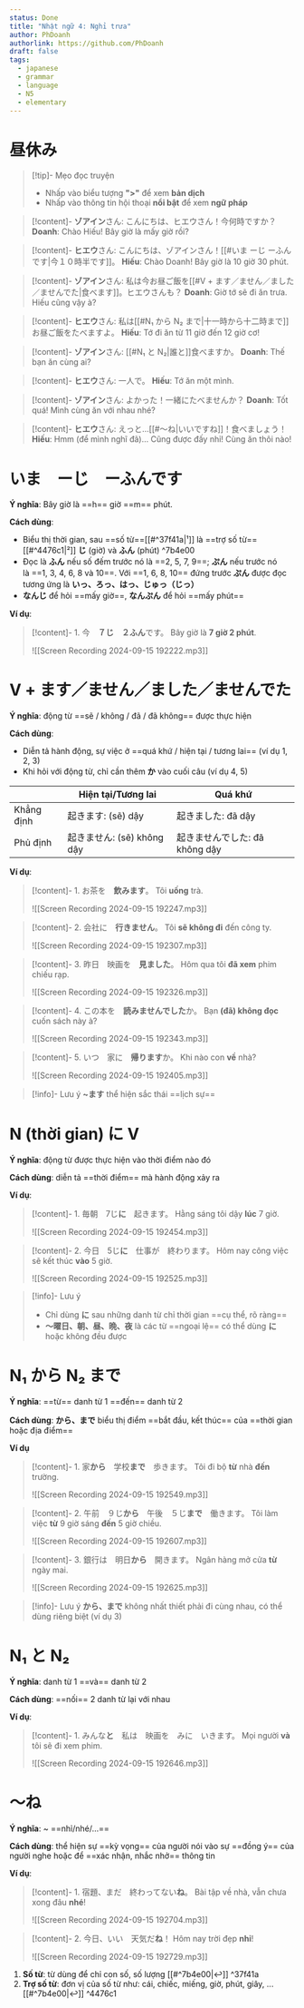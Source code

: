 ```yaml
---
status: Done
title: "Nhật ngữ 4: Nghỉ trưa"
author: PhDoanh
authorlink: https://github.com/PhDoanh
draft: false
tags:
  - japanese
  - grammar
  - language
  - N5
  - elementary
---
```

# 昼休み
> [!tip]- Mẹo đọc truyện
> - Nhấp vào biểu tượng **">"** để xem **bản dịch**
> - Nhấp vào thông tin hội thoại **nổi bật** để xem **ngữ pháp**

> [!content]- **ゾアイン**さん: こんにちは、ヒエウさん！今何時ですか？
> **Doanh**: Chào Hiếu! Bây giờ là mấy giờ rồi?

> [!content]- **ヒエウ**さん: こんにちは、ゾアインさん！[[#いま ーじ ーふんです|今１０時半です]]。
> **Hiếu**: Chào Doanh! Bây giờ là 10 giờ 30 phút.

> [!content]- **ゾアイン**さん: 私は今お昼ご飯を[[#V + ます／ません／ました／ませんでた|食べます]]。ヒエウさんも？
> **Doanh**: Giờ tớ sẽ đi ăn trưa. Hiếu cũng vậy à?

> [!content]- **ヒエウ**さん: 私は[[#N₁ から N₂ まで|十一時から十二時まで]]お昼ご飯をたべますよ。
> **Hiếu**:  Tớ đi ăn từ 11 giờ đến 12 giờ cơ!

> [!content]- **ゾアイン**さん: [[#N₁ と N₂|誰と]]食べますか。
> **Doanh**: Thế bạn ăn cùng ai?

> [!content]- **ヒエウ**さん: 一人で。
> **Hiếu**: Tớ ăn một mình.

> [!content]- **ゾアイン**さん: よかった！一緒にたべませんか？
> **Doanh**: Tốt quá! Mình cùng ăn với nhau nhé?

> [!content]- **ヒエウ**さん: えっと…[[#～ね|いいですね]]！食べましょう！
> **Hiếu**: Hmm (để mình nghĩ đã)... Cũng được đấy nhỉ! Cùng ăn thôi nào!

# いま　ーじ　ーふんです
**Ý nghĩa**: Bây giờ là ==h== giờ ==m== phút.

**Cách dùng**:
- Biểu thị thời gian, sau ==số từ==[[#^37f41a|¹]] là ==trợ số từ==[[#^4476c1|²]] **じ** (giờ) và **ふん** (phút) ^7b4e00
- Đọc là **ふん** nếu số đếm trước nó là ==2, 5, 7, 9==; **ぷん** nếu trước nó là ==1, 3, 4, 6, 8 và 10==. Với ==1, 6, 8, 10== đứng trước **ぷん** được đọc tương ứng là **いっ、ろっ、はっ、じゅっ（じっ）**
- **なんじ** để hỏi ==mấy giờ==, **なんぷん** để hỏi ==mấy phút==

**Ví dụ**:
> [!content]- 1\. 今　**７じ　２ふん**です。
> Bây giờ là **7 giờ 2 phút**.
> 
> ![[Screen Recording 2024-09-15 192222.mp3]]

# V + ます／ません／ました／ませんでた
**Ý nghĩa**: động từ ==sẽ / không / đã / đã không== được thực hiện

**Cách dùng**:
- Diễn tả hành động, sự việc ở ==quá khứ / hiện tại / tương lai== (ví dụ 1, 2, 3)
- Khi hỏi với động từ, chỉ cần thêm **か** vào cuối câu (ví dụ 4, 5)

|            | Hiện tại/Tương lai<br> | Quá khứ<br>            |
| :--------- | ---------------------- | ---------------------- |
| Khẳng định | 起きます: (sẽ) dậy         | 起きました: đã dậy          |
| Phủ định   | 起きません: (sẽ) không dậy  | 起きませんでした: đã không dậy |

**Ví dụ**:
> [!content]- 1\. お茶を　**飲みます**。
> Tôi **uống** trà.
> 
> ![[Screen Recording 2024-09-15 192247.mp3]]

> [!content]- 2\. 会社に　**行きません**。
> Tôi **sẽ không đi** đến công ty.
> 
> ![[Screen Recording 2024-09-15 192307.mp3]]

> [!content]- 3\. 昨日　映画を　**見ました**。
> Hôm qua tôi **đã xem** phim chiếu rạp.
> 
> ![[Screen Recording 2024-09-15 192326.mp3]]

> [!content]- 4\. この本を　**読みませんでした**か。
> Bạn **(đã) không đọc** cuốn sách này à?
> 
> ![[Screen Recording 2024-09-15 192343.mp3]]

> [!content]- 5\. いつ　家に　**帰ります**か。
> Khi nào con **về** nhà?
> 
> ![[Screen Recording 2024-09-15 192405.mp3]]

> [!info]- Lưu ý
> **~ます** thể hiện sắc thái ==lịch sự==

# N (thời gian) に V
**Ý nghĩa**: động từ được thực hiện vào thời điểm nào đó

**Cách dùng**: diễn tả ==thời điểm== mà hành động xảy ra

**Ví dụ**:
> [!content]- 1\. 毎朝　7じ**に**　起きます。
> Hằng sáng tôi dậy **lúc** 7 giờ.
> 
> ![[Screen Recording 2024-09-15 192454.mp3]]

> [!content]- 2\. 今日　5じ**に**　仕事が　終わります。
> Hôm nay công việc sẽ kết thúc **vào** 5 giờ.
> 
> ![[Screen Recording 2024-09-15 192525.mp3]]

> [!info]- Lưu ý
> - Chỉ dùng **に** sau những danh từ chỉ thời gian ==cụ thể, rõ ràng==
> - **～曜日、朝、昼、晩、夜** là các từ ==ngoại lệ== có thể dùng **に** hoặc không đều được

# N₁ から N₂ まで
**Ý nghĩa**: ==từ== danh từ 1 ==đến== danh từ 2

**Cách dùng**: **から、まで** biểu thị điểm ==bắt đầu, kết thúc== của ==thời gian hoặc địa điểm==

**Ví dụ**
> [!content]- 1\. 家**から**　学校**まで**　歩きます。
> Tôi đi bộ **từ** nhà **đến** trường.
> 
> ![[Screen Recording 2024-09-15 192549.mp3]]

> [!content]- 2\. 午前　９じ**から**　午後　５じ**まで**　働きます。
> Tôi làm việc **từ** 9 giờ sáng **đến** 5 giờ chiều.
> 
> ![[Screen Recording 2024-09-15 192607.mp3]]

> [!content]- 3\. 銀行は　明日**から**　開きます。
> Ngân hàng mở cửa **từ** ngày mai.
> 
> ![[Screen Recording 2024-09-15 192625.mp3]]

> [!info]- Lưu ý
> **から、まで** không nhất thiết phải đi cùng nhau, có thể dùng riêng biệt (ví dụ 3)

# N₁ と N₂
**Ý nghĩa**: danh từ 1 ==và== danh từ 2 

**Cách dùng**: ==nối== 2 danh từ lại với nhau

**Ví dụ**: 
> [!content]- 1\. みんな**と**　私は　映画を　みに　いきます。
> Mọi người **và** tôi sẽ đi xem phim.
> 
> ![[Screen Recording 2024-09-15 192646.mp3]]

# ～ね
**Ý nghĩa**: ~ ==nhỉ/nhé/...==

**Cách dùng**: thể hiện sự ==kỳ vọng== của người nói vào sự ==đồng ý== của người nghe hoặc để ==xác nhận, nhắc nhở== thông tin

**Ví dụ**:
> [!content]- 1\. 宿題、まだ　終わってない**ね**。
> Bài tập về nhà, vẫn chưa xong đâu **nhé**!
> 
> ![[Screen Recording 2024-09-15 192704.mp3]]

> [!content]- 2\. 今日、いい　天気だ**ね**！
> Hôm nay trời đẹp **nhỉ**!
> 
> ![[Screen Recording 2024-09-15 192729.mp3]]

1. **Số từ**: từ dùng để chỉ con số, số lượng [[#^7b4e00|↩️]] ^37f41a
2. **Trợ số từ**: đơn vị của số từ như: cái, chiếc, miếng, giờ, phút, giây, ... [[#^7b4e00|↩️]] ^4476c1

